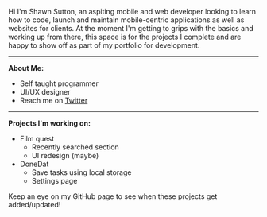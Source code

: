 Hi I'm Shawn Sutton, an aspiting mobile and web developer looking to learn how to code, launch and maintain mobile-centric applications as well as websites for clients. At the moment I'm getting to grips with the basics and working up from there, this space is for the projects I complete and are happy to show off as part of my portfolio for development.

_________

**About Me:**
  - Self taught programmer
  - UI/UX designer
  - Reach me on [Twitter](twitter.co.uk/shawwzee)

_________

**Projects I'm working on:**
* Film quest
  - Recently searched section
  - UI redesign (maybe)
* DoneDat
  - Save tasks using local storage
  - Settings page

Keep an eye on my GitHub page to see when these projects get added/updated!

<!---
Shawwzee/Shawwzee is a ✨ special ✨ repository because its `README.md` (this file) appears on your GitHub profile.
You can click the Preview link to take a look at your changes.
--->
